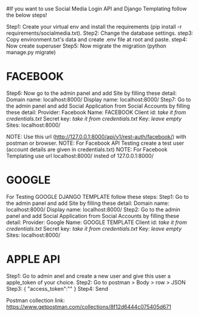 #If you want to use Social Media Login API and Django Templating follow the below steps!

Step1: Create your virtual env and install the requirements (pip install -r requirements/socialmedia.txt).
Step2: Change the database settings.
step3: Copy environment.txt's data and create .env file at root and paste.
step4: Now create superuser
Step5: Now migrate the migration (python manage.py migrate)

# FACEBOOK

Step6: Now go to the admin panel and add Site by filling these detail:
Domain name: localhost:8000/
Display name: localhost:8000/
Step7: Go to the admin panel and add Social Application from Social Accounts by filling these detail:
Provider: Facebook
Name: FACEBOOK
Client id: _take it from credentials.txt_
Secret key: _take it from credentials.txt_
Key: _leave empty_
Sites: localhost:8000/

NOTE: Use this url (http://127.0.0.1:8000/api/v1/rest-auth/facebook/) with postman or browser.
NOTE: For Facebook API Testing create a test user (account details are given in credentials.txt)
NOTE: For Facebook Templating use url localhost:8000/ insted of 127.0.0.1:8000/

# GOOGLE

For Testing GOOGLE DJANGO TEMPLATE follow these steps:
Step1: Go to the admin panel and add Site by filling these detail:
Domain name: localhost:8000/
Display name: localhost:8000/
Step2: Go to the admin panel and add Social Application from Social Accounts by filling these detail:
Provider: Google
Name: GOOGLE TEMPLATE
Client id: _take it from credentials.txt_
Secret key: _take it from credentials.txt_
Key: _leave empty_
Sites: localhost:8000/

# APPLE API

Step1: Go to admin anel and create a new user and give this user a apple_token of your choice.
Step2: Go to postman > Body > row > JSON
Step3: {
"access_token":"<your token>"
}
Step4: Send

Postman collection link: https://www.getpostman.com/collections/8f12d6444c075405d671

